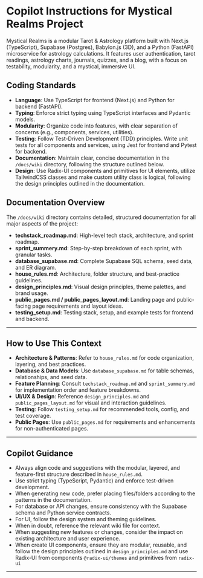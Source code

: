 # Copilot Instructions for Mystical Realms Project

Mystical Realms is a modular Tarot & Astrology platform built with Next.js (TypeScript), Supabase (Postgres), Babylon.js (3D), and a Python (FastAPI) microservice for astrology calculations. It features user authentication, tarot readings, astrology charts, journals, quizzes, and a blog, with a focus on testability, modularity, and a mystical, immersive UI.

## Coding Standards

- **Language**: Use TypeScript for frontend (Next.js) and Python for backend (FastAPI).
- **Typing**: Enforce strict typing using TypeScript interfaces and Pydantic models.
- **Modularity**: Organize code into features, with clear separation of concerns (e.g., components, services, utilities).
- **Testing**: Follow Test-Driven Development (TDD) principles. Write unit tests for all components and services, using Jest for frontend and Pytest for backend.
- **Documentation**: Maintain clear, concise documentation in the `/docs/wiki` directory, following the structure outlined below.
- **Design**: Use Radix-UI components and primitives for UI elements, utilize TailwindCSS classes and make custom utility class is logical, following the design principles outlined in the documentation.

## Documentation Overview

The `/docs/wiki` directory contains detailed, structured documentation for all major aspects of the project:

- **techstack_roadmap.md**: High-level tech stack, architecture, and sprint roadmap.
- **sprint_summery.md**: Step-by-step breakdown of each sprint, with granular tasks.
- **database_supabase.md**: Complete Supabase SQL schema, seed data, and ER diagram.
- **house_rules.md**: Architecture, folder structure, and best-practice guidelines.
- **design_principles.md**: Visual design principles, theme palettes, and brand usage.
- **public_pages.md / public_pages_layout.md**: Landing page and public-facing page requirements and layout ideas.
- **testing_setup.md**: Testing stack, setup, and example tests for frontend and backend.

---

## How to Use This Context

- **Architecture & Patterns**: Refer to `house_rules.md` for code organization, layering, and best practices.
- **Database & Data Models**: Use `database_supabase.md` for table schemas, relationships, and seed data.
- **Feature Planning**: Consult `techstack_roadmap.md` and `sprint_summery.md` for implementation order and feature breakdowns.
- **UI/UX & Design**: Reference `design_principles.md` and `public_pages_layout.md` for visual and interaction guidelines.
- **Testing**: Follow `testing_setup.md` for recommended tools, config, and test coverage.
- **Public Pages**: Use `public_pages.md` for requirements and enhancements for non-authenticated pages.

---

## Copilot Guidance

- Always align code and suggestions with the modular, layered, and feature-first structure described in `house_rules.md`.
- Use strict typing (TypeScript, Pydantic) and enforce test-driven development.
- When generating new code, prefer placing files/folders according to the patterns in the documentation.
- For database or API changes, ensure consistency with the Supabase schema and Python service contracts.
- For UI, follow the design system and theming guidelines.
- When in doubt, reference the relevant wiki file for context.
- When suggesting new features or changes, consider the impact on existing architecture and user experience.
- When create UI components, ensure they are modular, reusable, and follow the design principles outlined in `design_principles.md` and use Radix-UI from components `@radix-ui/themes` and primitives from `radix-ui`

---

